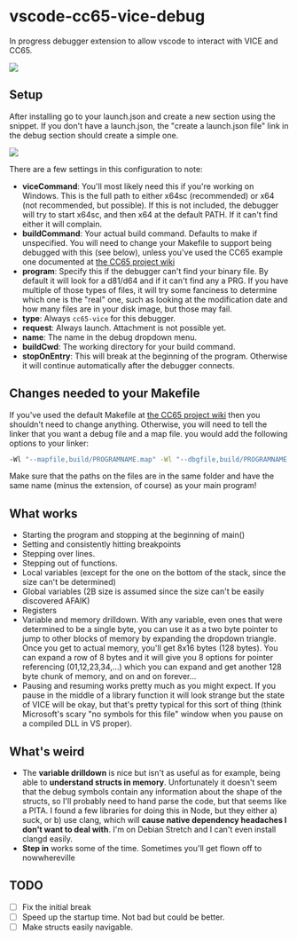 # vscode-cc65-vice-debug

In progress debugger extension to allow vscode to interact with VICE and CC65.

<img src="https://github.com/empathicqubit/vscode-cc65-vice-debug/blob/master/images/action.png?raw=true" />

## Setup

After installing go to your launch.json and create a new section using the snippet. If you don't have a launch.json, the "create a launch.json file" link in the debug section should create a simple one.

<img src="https://github.com/empathicqubit/vscode-cc65-vice-debug/blob/master/images/config.png?raw=true" />

There are a few settings in this configuration to note:

- **viceCommand**: You'll most likely need this if you're working on Windows. This is the full path to either x64sc (recommended) or x64 (not recommended, but possible). If this is not included, the debugger will try to start x64sc, and then x64 at the default PATH. If it can't find either it will complain.
- **buildCommand**: Your actual build command. Defaults to make if unspecified. You will need to change your Makefile to support being debugged with this (see below), unless you've used the CC65 example one documented at [the CC65 project wiki](https://github.com/cc65/wiki/wiki/Bigger-Projects)
- **program**: Specify this if the debugger can't find your binary file. By default it will look for a d81/d64 and if it can't find any a PRG. If you have multiple of those types of files, it will try some fanciness to determine which one is the "real" one, such as looking at the modification date and how many files are in your disk image, but those may fail.
- **type**: Always `cc65-vice` for this debugger.
- **request**: Always launch. Attachment is not possible yet.
- **name**: The name in the debug dropdown menu.
- **buildCwd**: The working directory for your build command.
- **stopOnEntry**: This will break at the beginning of the program. Otherwise it will continue automatically after the debugger connects.

## Changes needed to your Makefile

If you've used the default Makefile at [the CC65 project wiki](https://github.com/cc65/wiki/wiki/Bigger-Projects) then you shouldn't need to change anything. Otherwise, you will need to tell the linker that you want a debug file and a map file. you would add the following options to your linker:

```sh
-Wl "--mapfile,build/PROGRAMNAME.map" -Wl "--dbgfile,build/PROGRAMNAME.dbg"
```

Make sure that the paths on the files are in the same folder and have the same name (minus the extension, of course) as your main program!

## What works

- Starting the program and stopping at the beginning of main()
- Setting and consistently hitting breakpoints
- Stepping over lines.
- Stepping out of functions.
- Local variables (except for the one on the bottom of the stack, since the size can't be determined)
- Global variables (2B size is assumed since the size can't be easily discovered AFAIK)
- Registers
- Variable and memory drilldown. With any variable, even ones that were determined to be a single byte, you can use it as a two byte pointer to jump to other blocks of memory by expanding the dropdown triangle. Once you get to actual memory, you'll get 8x16 bytes (128 bytes). You can expand a row of 8 bytes and it will give you 8 options for pointer referencing (01,12,23,34,...) which you can expand and get another 128 byte chunk of memory, and on and on forever...
- Pausing and resuming works pretty much as you might expect. If you pause in the middle of a library function it will look strange but the state of VICE will be okay, but that's pretty typical for this sort of thing (think Microsoft's scary "no symbols for this file" window when you pause on a compiled DLL in VS proper).

## What's weird

- The **variable drilldown** is nice but isn't as useful as for example, being able to **understand structs in memory**. Unfortunately it doesn't seem that the debug symbols contain any information about the shape of the structs, so I'll probably need to hand parse the code, but that seems like a PITA. I found a few libraries for doing this in Node, but they either a) suck, or b) use clang, which will **cause native dependency headaches I don't want to deal with**. I'm on Debian Stretch and I can't even install clangd easily.
- **Step in** works some of the time. Sometimes you'll get flown off to nowwhereville

## TODO

- [ ] Fix the initial break
- [ ] Speed up the startup time. Not bad but could be better.
- [ ] Make structs easily navigable.
